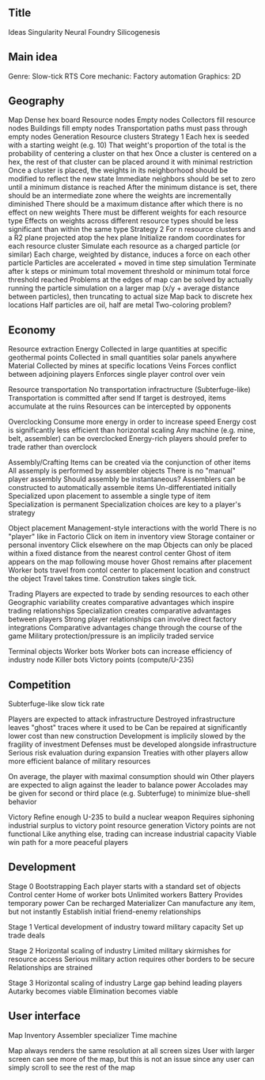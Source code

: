 ## Title

Ideas
    Singularity
    Neural Foundry
    Silicogenesis

## Main idea

Genre: Slow-tick RTS
Core mechanic: Factory automation
Graphics: 2D

## Geography

Map
    Dense hex board
    Resource nodes
    Empty nodes
        Collectors fill resource nodes
        Buildings fill empty nodes
        Transportation paths must pass through empty nodes
    Generation
        Resource clusters
            Strategy 1
                Each hex is seeded with a starting weight (e.g. 10)
                That weight's proportion of the total is the probability of centering a cluster on that hex
                Once a cluster is centered on a hex, the rest of that cluster can be placed around it with minimal restriction
                Once a cluster is placed, the weights in its neighborhood should be modified to reflect the new state
                    Immediate neighbors should be set to zero until a minimum distance is reached
                    After the minimum distance is set, there should be an intermediate zone where the weights are incrementally diminished
                    There should be a maximum distance after which there is no effect on new weights
                    There must be different weights for each resource type
                    Effects on weights across different resource types should be less significant than within the same type
            Strategy 2
                For n resource clusters and a R2 plane projected atop the hex plane
                Initialize random coordinates for each resource cluster
                Simulate each resource as a charged particle (or similar)
                    Each charge, weighted by distance, induces a force on each other particle
                    Particles are accelerated + moved in time step simulation
                    Terminate after k steps or minimum total movement threshold or minimum total force threshold reached
                    Problems at the edges of map can be solved by actually running the particle simulation on a larger map (x/y + average distance between particles), then truncating to actual size
                Map back to discrete hex locations
                Half particles are oil, half are metal
                    Two-coloring problem?

## Economy

Resource extraction
    Energy
        Collected in large quantities at specific geothermal points
        Collected in small quantities solar panels anywhere
    Material
        Collected by mines at specific locations
    Veins
        Forces conflict between adjoining players
        Enforces single player control over vein

Resource transportation
    No transportation infractructure (Subterfuge-like)
    Transportation is committed after send
    If target is destroyed, items accumulate at the ruins
    Resources can be intercepted by opponents

Overclocking
    Consume more energy in order to increase speed
    Energy cost is significantly less efficient than horizontal scaling
    Any machine (e.g. mine, belt, assembler) can be overclocked
    Energy-rich players should prefer to trade rather than overclock

Assembly/Crafting
    Items can be created via the conjunction of other items
    All assemply is performed by assembler objects
        There is no "manual" player assembly
    Should assembly be instantaneous?
    Assemblers can be constructed to automatically assemble items
        Un-differentiated initially
        Specialized upon placement to assemble a single type of item
        Specialization is permanent
        Specialization choices are key to a player's strategy

Object placement
    Management-style interactions with the world
        There is no "player" like in Factorio
    Click on item in inventory view
        Storage container or personal inventory
    Click elsewhere on the map
        Objects can only be placed within a fixed distance from the nearest control center
        Ghost of item appears on the map following mouse hover
        Ghost remains after placement
        Worker bots travel from contol center to placement location and construct the object
        Travel takes time. Constrution takes single tick.

Trading
    Players are expected to trade by sending resources to each other
    Geographic variability creates comparative advantages which inspire trading relationships
    Specialization creates comparative advantages between players
    Strong player relationships can involve direct factory integrations
    Comparative advantages change through the course of the game
    Military protection/pressure is an implicily traded service

Terminal objects
    Worker bots
        Worker bots can increase efficiency of industry node
    Killer bots
    Victory points (compute/U-235)

## Competition

Subterfuge-like slow tick rate

Players are expected to attack infrastructure
    Destroyed infrastructure leaves "ghost" traces where it used to be
        Can be repaired at significantly lower cost than new construction
    Development is implicily slowed by the fragility of investment
        Defenses must be developed alongside infrastructure
        Serious risk evaluation during expansion
        Treaties with other players allow more efficient balance of military resources

On average, the player with maximal consumption should win
    Other players are expected to align against the leader to balance power
    Accolades may be given for second or third place (e.g. Subterfuge) to minimize blue-shell behavior

Victory
    Refine enough U-235 to build a nuclear weapon
    Requires siphoning industrial surplus to victory point resource generation
    Victory points are not functional
    Like anything else, trading can increase industrial capacity
        Viable win path for a more peaceful players

## Development

Stage 0
    Bootstrapping
    Each player starts with a standard set of objects
        Control center
            Home of worker bots
            Unlimited workers
        Battery
            Provides temporary power
            Can be recharged
        Materializer
            Can manufacture any item, but not instantly
    Establish initial friend-enemy relationships

Stage 1
    Vertical development of industry toward military capacity
    Set up trade deals

Stage 2
    Horizontal scaling of industry
    Limited military skirmishes for resource access
    Serious military action requires other borders to be secure
    Relationships are strained

Stage 3
    Horizontal scaling of industry
    Large gap behind leading players
    Autarky becomes viable
    Elimination becomes viable

## User interface

Map
Inventory
Assembler specializer
Time machine

Map always renders the same resolution at all screen sizes
    User with larger screen can see more of the map, but this is not an issue since any user can simply scroll to see the rest of the map

